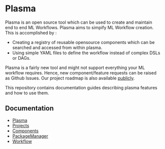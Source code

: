 # Plasma 

Plasma is an open source tool which can be used to create and maintain
end to end ML Workflows. Plasma aims to simpify ML Workflow creation.
This is accomplished by :

 - Creating a registry of reusable opensource components which can be searched and accessed from within plasma.
 - Using simple YAML files to define the workflow instead of complex DSLs or DAGs.

Plasma is a fairly new tool and might not support everything your ML workflow requires.
Hence, new component/feature requests can be raised as Github Issues.
Our project roadmap is also available [publicly](https://github.com/s20ai/plasma/projects/1).

This repository contains documentation guides describing plasma features and how to use them.

## Documentation

- [Plasma](https://github.com/s20ai/plasma-docs/blob/master/projects.md)
- [Projects](https://github.com/s20ai/plasma-docs/blob/master/projects.md)
- [Components](https://github.com/s20ai/plasma-docs/blob/master/writing_components.md)
- [PackageManager](https://github.com/s20ai/plasma-docs/blob/master//package_manager.md)
- [Workflow](https://github.com/s20ai/plasma-docs/blob/master/workflows.md)

